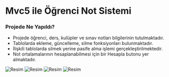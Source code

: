 # Mvc5 ile Öğrenci Not Sistemi

### Projede Ne Yapıldı?

* Projede öğrenci, ders, kulüpler ve sınav notları bilgilerinin tutulmaktadır.
* Tablolarda ekleme, güncelleme, silme fonksiyonları bulunmaktadır.
* İlişkili tablolarda silmek yerine pasife alma işlemi gerçekleştirilmektedir.
* Not ortalamalarının hesaplanabilmesi için bir Hesapla butonu yer almaktadır.

![Resim]([url=https://www.hizliresim.com/1dxezgb][img]https://i.hizliresim.com/1dxezgb.png[/img][/url])
![Resim](https://www.hizliresim.com/4r7li0x)
![Resim](https://www.hizliresim.com/58eoknf)
![Resim](https://www.hizliresim.com/1dxezgb)
